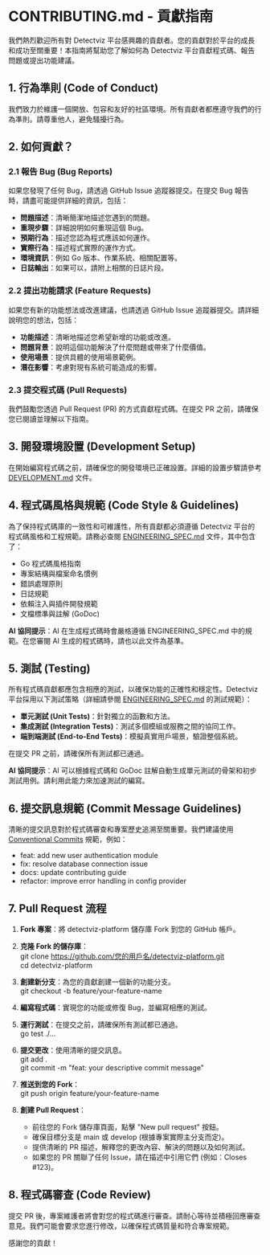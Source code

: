 # **CONTRIBUTING.md - 貢獻指南**

我們熱烈歡迎所有對 Detectviz 平台感興趣的貢獻者。您的貢獻對於平台的成長和成功至關重要！本指南將幫助您了解如何為 Detectviz 平台貢獻程式碼、報告問題或提出功能建議。

## **1. 行為準則 (Code of Conduct)**

我們致力於維護一個開放、包容和友好的社區環境。所有貢獻者都應遵守我們的行為準則。請尊重他人，避免騷擾行為。

## **2. 如何貢獻？**

### **2.1 報告 Bug (Bug Reports)**

如果您發現了任何 Bug，請透過 GitHub Issue 追蹤器提交。在提交 Bug 報告時，請盡可能提供詳細的資訊，包括：

* **問題描述**：清晰簡潔地描述您遇到的問題。  
* **重現步驟**：詳細說明如何重現這個 Bug。  
* **預期行為**：描述您認為程式應該如何運作。  
* **實際行為**：描述程式實際的運作方式。  
* **環境資訊**：例如 Go 版本、作業系統、相關配置等。  
* **日誌輸出**：如果可以，請附上相關的日誌片段。

### **2.2 提出功能請求 (Feature Requests)**

如果您有新的功能想法或改進建議，也請透過 GitHub Issue 追蹤器提交。請詳細說明您的想法，包括：

* **功能描述**：清晰地描述您希望新增的功能或改進。  
* **問題背景**：說明這個功能解決了什麼問題或帶來了什麼價值。  
* **使用場景**：提供具體的使用場景範例。  
* **潛在影響**：考慮對現有系統可能造成的影響。

### **2.3 提交程式碼 (Pull Requests)**

我們鼓勵您透過 Pull Request (PR) 的方式貢獻程式碼。在提交 PR 之前，請確保您已閱讀並理解以下指南。

## **3. 開發環境設置 (Development Setup)**

在開始編寫程式碼之前，請確保您的開發環境已正確設置。詳細的設置步驟請參考 [DEVELOPMENT.md](http://docs.google.com/docs/DEVELOPMENT.md) 文件。

## **4. 程式碼風格與規範 (Code Style & Guidelines)**

為了保持程式碼庫的一致性和可維護性，所有貢獻都必須遵循 Detectviz 平台的程式碼風格和工程規範。請務必查閱 [ENGINEERING_SPEC.md](http://docs.google.com/docs/ENGINEERING_SPEC.md) 文件，其中包含了：

* Go 程式碼風格指南  
* 專案結構與檔案命名慣例  
* 錯誤處理原則  
* 日誌規範  
* 依賴注入與插件開發規範  
* 文檔標準與註解 (GoDoc)

**AI 協同提示**：AI 在生成程式碼時會嚴格遵循 ENGINEERING_SPEC.md 中的規範。在您審閱 AI 生成的程式碼時，請也以此文件為基準。

## **5. 測試 (Testing)**

所有程式碼貢獻都應包含相應的測試，以確保功能的正確性和穩定性。Detectviz 平台採用以下測試策略（詳細請參閱 [ENGINEERING_SPEC.md](http://docs.google.com/docs/ENGINEERING_SPEC.md) 的測試規範）：

* **單元測試 (Unit Tests)**：針對獨立的函數和方法。  
* **集成測試 (Integration Tests)**：測試多個模組或服務之間的協同工作。  
* **端到端測試 (End-to-End Tests)**：模擬真實用戶場景，驗證整個系統。

在提交 PR 之前，請確保所有測試都已通過。

**AI 協同提示**：AI 可以根據程式碼和 GoDoc 註解自動生成單元測試的骨架和初步測試用例。請利用此能力來加速測試的編寫。

## **6. 提交訊息規範 (Commit Message Guidelines)**

清晰的提交訊息對於程式碼審查和專案歷史追溯至關重要。我們建議使用 [Conventional Commits](https://www.conventionalcommits.org/en/v1.0.0/) 規範，例如：

* feat: add new user authentication module  
* fix: resolve database connection issue  
* docs: update contributing guide  
* refactor: improve error handling in config provider

## **7. Pull Request 流程**

1. **Fork 專案**：將 detectviz-platform 儲存庫 Fork 到您的 GitHub 帳戶。  
2. **克隆 Fork 的儲存庫**：  
   git clone https://github.com/您的用戶名/detectviz-platform.git  
   cd detectviz-platform

3. **創建新分支**：為您的貢獻創建一個新的功能分支。  
   git checkout -b feature/your-feature-name

4. **編寫程式碼**：實現您的功能或修復 Bug，並編寫相應的測試。  
5. **運行測試**：在提交之前，請確保所有測試都已通過。  
   go test ./...

6. **提交更改**：使用清晰的提交訊息。  
   git add .  
   git commit -m "feat: your descriptive commit message"

7. **推送到您的 Fork**：  
   git push origin feature/your-feature-name

8. **創建 Pull Request**：  
   * 前往您的 Fork 儲存庫頁面，點擊 "New pull request" 按鈕。  
   * 確保目標分支是 main 或 develop (根據專案實際主分支而定)。  
   * 提供清晰的 PR 描述，解釋您的更改內容、解決的問題以及如何測試。  
   * 如果您的 PR 關聯了任何 Issue，請在描述中引用它們 (例如：Closes #123)。

## **8. 程式碼審查 (Code Review)**

提交 PR 後，專案維護者將會對您的程式碼進行審查。請耐心等待並積極回應審查意見。我們可能會要求您進行修改，以確保程式碼質量和符合專案規範。

感謝您的貢獻！

